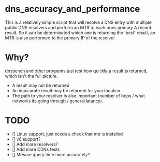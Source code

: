 # dns_accuracy_and_performance
 
This is a relatively simple script that will resolve a DNS entry with multiple public DNS resolvers and perform an MTR to each ones primary A record result.
So it can be determinated which one is returning the 'best' result, an MTR is also performed to the primary IP of the resolver.
 
# Why?
dnsbench and other programs just test how quickly a result is returned, which isn't the full picture.
* A result may not be returned
* An inaccurate result may be returned for your location
* The path to your resolver is also important (number of hops / what networks its going through / general latancy).

# TODO
- [] Linux support, just needs a check that mtr is installed
- [] v6 support?
- [] Add more resolvers?
- [] Add more CDNs tests
- [] Mesure query time more accurately?
